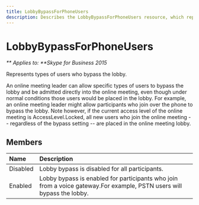 ```yaml
---
title: LobbyBypassForPhoneUsers
description: Describes the LobbyBypassForPhoneUsers resource, which represents types of users who can bypass the lobby, and provides its members.
---
```

# LobbyBypassForPhoneUsers


_** Applies to: **Skype for Business 2015_

Represents types of users who bypass the lobby.
            

An online meeting leader can allow specific types of users to bypass the lobby and be
admitted directly into the online meeting,  even though under normal conditions
those users would be placed in the lobby. For example, an online meeting leader might allow
participants who join over the phone to bypass the lobby. Note however, if the
current access level of the online meeting is AccessLevel.Locked,
all new users who join the online meeting -- regardless of the bypass setting --
are placed in the online meeting lobby.
            
## Members



|Name|Description|
|:-----|:-----|
|Disabled|Lobby bypass is disabled for all participants.|
|Enabled|Lobby bypass is enabled for participants who join from a voice gateway.For example, PSTN users will bypass the lobby.|
